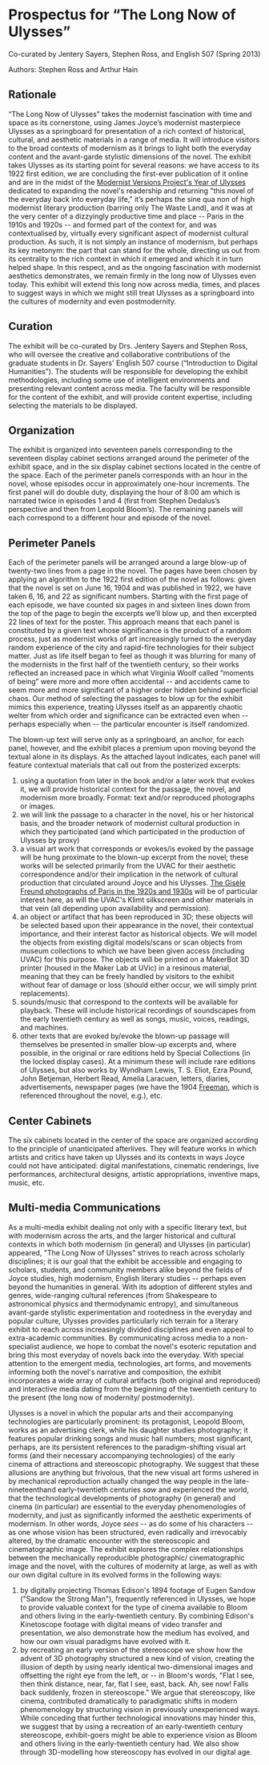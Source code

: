 # Prospectus for “The Long Now of Ulysses”

Co-curated by Jentery Sayers, Stephen Ross, and English 507 (Spring 2013)

Authors: Stephen Ross and Arthur Hain

## Rationale

“The Long Now of Ulysses” takes the modernist fascination with time and space as its
cornerstone, using James Joyce’s modernist masterpiece Ulysses as a springboard for
presentation of a rich context of historical, cultural, and aesthetic materials in a
range of media. It will introduce visitors to the broad contexts of modernism
as it brings to light both the everyday content and the avant-garde stylistic
dimensions of the novel. The exhibit takes Ulysses as its starting point for several
reasons: we have access to its 1922 first edition, we are concluding the first-ever 
publication of it online and are in the midst of the [Modernist Versions Project's Year of Ulysses](http://web.uvic.ca/~mvp1922/)
dedicated to expanding the novel's readership and returning "this novel of the everyday back into everyday life," 
it’s perhaps the sine qua non of high modernist literary production 
(barring only The Waste Land), and it was at the very center of a dizzyingly productive time and place
-- Paris in the 1910s and 1920s -- and formed part of the context for, and was
contextualised by, virtually every significant aspect of modernist cultural
production. As such, it is not simply an instance of modernism, but perhaps its key
metonym: the part that can stand for the whole, directing us out from its centrality
to the rich context in which it emerged and which it in turn helped shape. In this
respect, and as the ongoing fascination with modernist aesthetics demonstrates, 
we remain firmly in the long now of Ulysses even today. This exhibit will
extend this long now across media, times, and places to suggest ways in which we
might still treat Ulysses as a springboard into the cultures of modernity and even
postmodernity. 

## Curation

The exhibit will be co-curated by Drs. Jentery Sayers and Stephen Ross, who will oversee the
creative and collaborative contributions of the graduate students in Dr. Sayers'
English 507 course (“Introduction to Digital Humanities”). The students will be responsible 
for developing the exhibit methodologies, including some use of
intelligent environments and presenting relevant content across media. The faculty will
be responsible for the content of the exhibit, and will provide content expertise,
including selecting the materials to be displayed. 

## Organization

The exhibit is organized into seventeen panels corresponding to the seventeen
display cabinet sections arranged around the perimeter of the exhibit space, and in
the six display cabinet sections located in the centre of the space. Each of the
perimeter panels corresponds with an hour in the novel, whose episodes occur in
approximately one-hour increments. The first panel will do double duty, displaying
the hour of 8:00 am which is narrated twice in episodes 1 and 4 (first from Stephen
Dedalus’s perspective and then from Leopold Bloom’s). The remaining panels will each
correspond to a different hour and episode of the novel. 

## Perimeter Panels 

Each of the perimeter panels will be arranged around a large blow-up of twenty-two
lines from a page in the novel. The pages have been chosen by applying an algorithm
to the 1922 first edition of the novel as follows: given that the novel is set on
June 16, 1904 and was published in 1922, we have taken 6, 16, and 22 as significant
numbers. Starting with the first page of each episode, we have counted six pages in and
sixteen lines down from the top of the page to begin the excerpts we’ll blow up, and
then excerpted 22 lines of text for the poster. This approach means that each panel
is constituted by a given text whose significance is the product of a random
process, just as modernist works of art increasingly turned to the everyday random
experience of the city and rapid-fire technologies for their subject matter. Just as
life itself began to feel as though it was blurring for many of the modernists in
the first half of the twentieth century, so their works reflected an increased pace
in which what Virginia Woolf called “moments of being” were more and more often
accidental -- and accidents came to seem more and more significant of a higher order
hidden behind superficial chaos. Our method of selecting the passages to blow up for
the exhibit mimics this experience, treating Ulysses itself as an apparently chaotic
welter from which order and significance can be extracted even when -- perhaps
especially when -- the particular encounter is itself randomized. 

The blown-up text will serve only as a springboard, an anchor, for each panel, however, and the
exhibit places a premium upon moving beyond the textual alone in its displays. As
the attached layout indicates, each panel will feature contextual materials that
call out from the posterized excerpts: 

1. using a quotation from later in the book and/or a later work that evokes it, we
will provide historical context for the passage, the novel, and modernism more
broadly. Format: text and/or reproduced photographs or images. 
2. we will link the passage to a character in the novel, his or her historical
basis, and the broader network of modernist cultural production in which they
participated (and which participated in the production of Ulysses by proxy)
3. a visual art work that corresponds or evokes/is evoked by the passage will be
hung proximate to the blown-up excerpt from the novel; these works will be selected
primarily from the UVAC for their aesthetic correspondence and/or their implication
in the network of cultural production that circulated around Joyce and his Ulysses.
[The Gisèle Freund photographs of Paris in the 1920s and 1930s](http://library.uvic.ca/dig/JamesJoyceinParis.html)
will be of particular interest here, as will the UVAC's Klimt silkscreen and other materials in that vein
(all depending upon availability and permission).  
4. an object or artifact that has been reproduced in 3D; these objects will be
selected based upon their appearance in the novel, their contextual importance, and
their interest factor as historical objects. We will model the objects from existing
digital models/scans or scan objects from museum collections to which we have been
given access (including UVAC) for this purpose. The objects will be printed on a
MakerBot 3D printer (housed in the Maker Lab at UVic) in a resinous material,
meaning that they can be freely handled by visitors to the exhibit without fear of
damage or loss (should either occur, we will simply print replacements).  
5. sounds/music that correspond to the contexts will be available for playback.
These will include historical recordings of soundscapes from the early twentieth
century as well as songs, music, voices, readings, and machines. 
6. other texts that are evoked by/evoke the blown-up passage will themselves be
presented in smaller blow-up excerpts and, where possible, in the original or rare
editions held by Special Collections (in the locked display cases). At a minimum
these will include rare editions of Ulysses, but also works by Wyndham Lewis, T. S.
Eliot, Ezra Pound, John Betjeman, Herbert Read, Amelia Laracuen, letters, diaries,
advertisements, newspaper pages (we have the 1904 [Freeman](http://www.irishnewsarchive.com/freemans-journal.php), which is referenced throughout the novel, e.g.), etc.  

## Center Cabinets

The six cabinets located in the center of the space are organized according to the
principle of unanticipated afterlives. They will feature works in which artists and
critics have taken up Ulysses and its contexts in ways Joyce could not have
anticipated: digital manifestations, cinematic renderings, live performances,
architectural designs, artistic appropriations, inventive maps, music, etc. 

## Multi-media Communications

As a multi-media exhibit dealing not only with a specific literary text, but with modernism across the arts, and the larger historical and cultural contexts in which both modernism (in general) and Ulysses (in particular) appeared, "The Long Now of Ulysses" strives to reach across scholarly disciplines; it is our goal that the exhibit be accessible and engaging to scholars, students, and community members alike beyond the fields of Joyce studies, high modernism, English literary studies -- perhaps even beyond the humanities in general. With its adoption of different styles and genres, wide-ranging cultural references (from Shakespeare to astronomical physics and thermodynamic entropy), and simultaneous avant-garde stylistic experimentation and rootedness in the everyday and popular culture, Ulysses provides particularly rich terrain for a literary exhibit to reach across increasingly divided disciplines and even appeal to extra-academic communities. By communicating across media to a non-specialist audience, we hope to combat the novel's esoteric reputation and bring this most everyday of novels back into the everyday. With special attention to the emergent media, technologies, art forms, and movements informing both the novel's narrative and composition, the exhibit incorporates a wide array of cultural artifacts (both original and reproduced) and interactive media dating from the beginning of the twentieth century to the present (the long now of modernity/ postmodernity).  

Ulysses is a novel in which the popular arts and their accompanying technologies are particularly prominent: its protagonist, Leopold Bloom, works as an advertising clerk, while his daughter studies photography; it features popular drinking songs and music hall numbers; most significant, perhaps, are its persistent references to the paradigm-shifting visual art forms (and their necessary accompanying technologies) of the early cinema of attractions and stereoscopic photography. We suggest that these allusions are anything but frivolous, that the new visual art forms ushered in by mechanical reproduction actually changed the way people in the late-nineteenthand early-twentieth centuries *saw* and experienced the world, that the technological developments of photography (in general) and cinema (in particular) are essential to the everyday phenomenologies of modernity, and just as significantly informed the aesthetic experiments of modernism. In other words, Joyce *sees* -- as do some of his characters -- as one whose vision has been structured, even radically and irrevocably altered, by the dramatic encounter with the stereoscopic and cinematographic image. The exhibit explores the complex relationships between the mechanically reproducible photographic/ cinematographic image and the novel, with the cultures of modernity at large, as well as with our own digital culture in its evolved forms in the following ways:  

1. by digitally projecting Thomas Edison's 1894 footage of Eugen Sandow ("Sandow the Strong Man"), frequently referenced in Ulysses, we hope to provide valuable context for the type of cinema available to Bloom and others living in the early-twentieth century. By combining Edison's Kinetoscope footage with digital means of video transfer and presentation, we also demonstrate how the medium has evolved, and how our own visual paradigms have evolved with it.  
2. by recreating an early version of the stereoscope we show how the advent of 3D photography structured a new kind of vision, creating the illusion of depth by using nearly identical two-dimensional images and offsetting the right eye from the left, or -- in Bloom's words, "Flat I see, then think distance, near, far, flat I see, east, back. Ah, see now! Falls back suddenly, frozen in stereoscope." We argue that stereoscopy, like cinema, contributed dramatically to paradigmatic shifts in modern phenomenology by structuring vision in previously unexperienced ways. While conceding that further technological innovations may hinder this, we suggest that by using a recreation of an early-twentieth century stereoscope, exhibit-goers might be able to experience vision as Bloom and others living in the early-twentieth century had. We also show through 3D-modelling how stereoscopy has evolved in our digital age.
